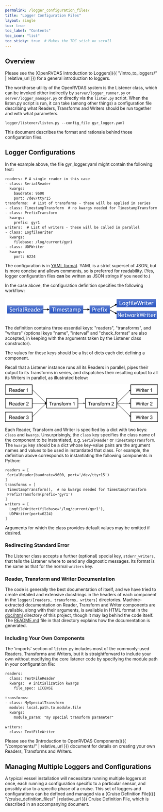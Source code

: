 ```yaml
---
permalink: /logger_configuration_files/
title: "Logger Configuration Files"
layout: single
toc: true
toc_label: "Contents"
toc_icon: "list"
toc_sticky: true  # Makes the TOC stick on scroll
---
```


## Overview

Please see the [OpenRVDAS Introduction to Loggers]({{ "/intro_to_loggers/" | relative_url }})
for a general introduction to loggers.

The workhorse utility of the OpenRVDAS system is the Listener class,
which can be invoked either indirectly by ```server/logger_runner.py```
or ```server/logger_manager.py``` or directly via the ```listen.py```
script. When the listen.py script is run, it can take (among other
things) a configuration file describing what Readers, Transforms and
Writers should be run together and with what parameters.

```
logger/listener/listen.py --config_file gyr_logger.yaml
```
This document describes the format and rationale behind those
configuration files.

## Logger Configurations

In the example above, the file gyr\_logger.yaml might contain the
following text:

```
readers: # A single reader in this case
- class: SerialReader
  kwargs:
    baudrate: 9600
    port: /dev/ttyr15
transforms:  # List of transforms - these will be applied in series
- class: TimestampTransform  # no kwargs needed for TimestampTransform
- class: PrefixTransform
  kwargs:
    prefix: gyr1
writers:  # List of writers - these will be called in parallel
- class: LogfileWriter
  kwargs:
    filebase: /log/current/gyr1
- class: UDPWriter
  kwargs:
    port: 6224
```

The configuration is in [YAML format](https://yaml.org/). YAML is a strict
superset of JSON, but is more concise and allows comments, so is preferred
for readability. (Yes, logger configuration files __can__ be written as JSON strings if you need to.)

In the case above, the configuration definition specifies the following workflow:

![Dual output configuration](../assets/images/dual_writer.png)

The definition contains three essential keys: "readers",
"transforms", and "writers" (optional keys "name", "interval" and
"check_format" are also accepted, in keeping with the arguments taken
by the Listener class constructor).

The values for these keys should be a list of dicts each dict defining
a component.

Recall that a Listener instance runs all its Readers in parallel, pipes
their output to its Transforms in series, and dispatches their resulting
output to all its Writers in parallel, as illustrated below:

![Generic listener data flow](../assets/images/generic_listener.png)

Each Reader, Transform and Writer is specified by a dict with two keys:
``class`` and ``kwargs``. Unsurprisingly, the ``class`` key specifies the
class name of the component to be instantiated, e.g. ``SerialReader`` or
``TimestampTransform``.  The ``kwargs`` key should be a dict whose key-value
pairs are the argument names and values to be used in instantiated that class.
For example, the definition above corresponds to instantiating the following
components in Python:
```
readers = [
 SerialReader(baudrate=9600, port='/dev/ttyr15')
]
transforms = [
 TimestampTransform(),  # no kwargs needed for TimestampTransform
 PrefixTransform(prefix='gyr1')
]
writers = [
  LogfileWriter(filebase='/log/current/gyr1'),
  UDPWriter(port=6224)
]
```
Arguments for which the class provides default values may be omitted if
desired.

### Redirecting Standard Error

The Listener class accepts a further (optional) special key,
``stderr_writers``, that tells the Listener where to send any
diagnostic messages. Its format is the same as that for the normal
``writers`` key.

### Reader, Transform and Writer Documentation

The code is generally the best documentation of itself, and we have tried to create detailed and extensive docstrings in the headers of each component in the `logger/[readers, transforms, writers]` directories. Machine-extracted documentation on Reader, Transform and Writer components
are available, along with their arguments, is available in HTML format in the
[doc/html](https://htmlpreview.github.io/?https://github.com/oceandatatools/openrvdas/blob/master/docs/html/index.html) directory of this project, though it may lag behind the code itself. The [README.md](https://github.com/OceanDataTools/openrvdas/blob/master/docs/html/README.md) file
in that directory explains how the documentation is generated.

### Including Your Own Components

The 'imports' section of ``listen.py`` includes most of the commonly-used Readers, Transforms and Writers, but it is straightforward to include your own without modifying the core listener code by specifying the module path in your configuration file:

```
readers:
  class: TextFileReader
  kwargs:  # initialization kwargs
    file_spec: LICENSE

transforms:
- class: MySpecialTransform
  module: local.path.to.module.file
  kwargs:
    module_param: "my special transform parameter"

writers:
  class: TextFileWriter
```
Please see the [Introduction to OpenRVDAS Components]({{ "/components/" | relative_url }}) document for details on creating your own Readers, Transforms and Writers.

## Managing Multiple Loggers and Configurations

A typical vessel installation will necessitate running multiple loggers at once, each running a configuration specific to a particular sensor, and possibly also to a specific phase of a cruise. This set of loggers and configurations can be defined and managed via a [Cruise Definition File]({{ "/cruise_definition_files/" | relative_url }}) Cruise Definition File, which is described in an accompanying document.
